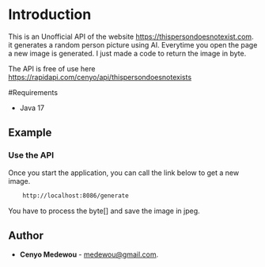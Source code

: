 # Introduction
This is an Unofficial API of the website https://thispersondoesnotexist.com. it generates a random person picture using AI.
Everytime you open the page a new image is generated. I just made a code to return the image in byte.

The API is free of use here https://rapidapi.com/cenyo/api/thispersondoesnotexists

#Requirements

* Java 17

## Example
### Use the API
Once you start the application, you can call the link below to get a new image.

````xml
    http://localhost:8086/generate
````

You have to process the byte[] and save the image in jpeg.


## Author
* **Cenyo Medewou** - [medewou@gmail.com](mailto:medewou@gmail.com).

